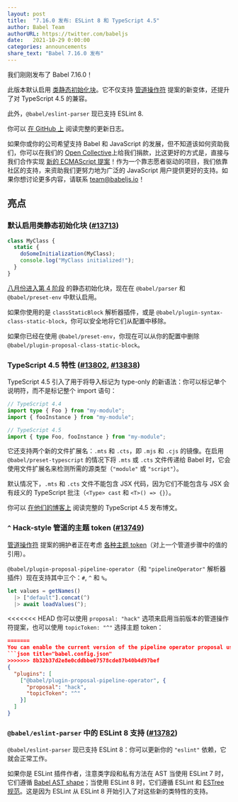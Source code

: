 ```yaml
---
layout: post
title:  "7.16.0 发布: ESLint 8 和 TypeScript 4.5"
author: Babel Team
authorURL: https://twitter.com/babeljs
date:   2021-10-29 0:00:00
categories: announcements
share_text: "Babel 7.16.0 发布"
---
```


我们刚刚发布了 Babel 7.16.0！

此版本默认启用 [类静态初始化块](https://github.com/tc39/proposal-class-static-block)。它不仅支持 [管道操作符](https://github.com/tc39/proposal-pipeline-operator) 提案的新变体，还提升了对 TypeScript 4.5 的兼容。

此外，`@babel/eslint-parser` 现已支持 ESLint 8.

你可以 [在 GitHub 上](https://github.com/babel/babel/releases/tag/v7.16.0) 阅读完整的更新日志。

<!-- truncate -->

如果你或你的公司希望支持 Babel 和 JavaScript 的发展，但不知道该如何资助我们，你可以在我们的 [Open Collective](https://github.com/babel/babel?sponsor=1)上给我们捐款，比这更好的方式是，直接与我们合作实现 [新的 ECMAScript 提案](https://github.com/babel/proposals)！作为一个靠志愿者驱动的项目，我们依靠社区的支持，来资助我们更努力地为广泛的 JavaScript 用户提供更好的支持。如果你想讨论更多内容，请联系 [team@babeljs.io](mailto:team@babeljs.io)！

## 亮点

### 默认启用类静态初始化块 ([#13713](https://github.com/babel/babel/pull/13713))

```js title="JavaScript"
class MyClass {
  static {
    doSomeInitialization(MyClass);
    console.log("MyClass initialized!");
  }
}
```

[八月份进入第 4 阶段](https://github.com/tc39/notes/blob/HEAD/meetings/2021-08/aug-31.md#class-static-initialization-blocks-for-stage-4) 的静态初始化块，现在在 `@babel/parser` 和 `@babel/preset-env` 中默认启用。

如果你使用的是 `classStaticBlock` 解析器插件，或是 `@babel/plugin-syntax-class-static-block`，你可以安全地将它们从配置中移除。

如果你已经在使用 `@babel/preset-env`，你现在可以从你的配置中删除 `@babel/plugin-proposal-class-static-block`。

### TypeScript 4.5 特性 ([#13802](https://github.com/babel/babel/pull/13802), [#13838](https://github.com/babel/babel/pull/13838))

TypeScript 4.5 引入了用于将导入标记为 type-only 的新语法：你可以标记单个说明符，而不是标记整个 import 语句：
```ts
// TypeScript 4.4
import type { Foo } from "my-module";
import { fooInstance } from "my-module";

// TypeScript 4.5
import { type Foo, fooInstance } from "my-module";
```

它还支持两个新的文件扩展名：`.mts` 和 `.cts`，即 `.mjs` 和 `.cjs` 的镜像。在启用 `@babel/preset-typescript` 的情况下将 `.mts` 或 `.cts` 文件传递给 Babel 时，它会使用文件扩展名来检测所需的源类型（`"module"` 或 `"script"`）。

默认情况下，`.mts` 和 `.cts` 文件不能包含 JSX 代码，因为它们不能包含与 JSX 会有歧义的 TypeScript 批注（`<Type> cast` 和 `<T>() => {}`）。

你可以 [在他们的博客上](https://devblogs.microsoft.com/typescript/announcing-typescript-4-5/) 阅读完整的 TypeScript 4.5 发布博文。

### `^` Hack-style 管道的主题 token ([#13749](https://github.com/babel/babel/pull/13749))

[管道操作符](https://github.com/tc39/proposal-pipeline-operator) 提案的拥护者正在考虑 [各种主题 token](https://github.com/tc39/proposal-pipeline-operator/wiki/Bikeshedding-the-Hack-topic-token)（对上一个管道步骤中的值的引用）。

`@babel/plugin-proposal-pipeline-operator`（和 `"pipelineOperator"` 解析器插件）现在支持其中三个：`#`, `^` 和 `%`。

```js title="JavaScript"
let values = getNames()
  |> ["default"].concat(^)
  |> await loadValues(^);
```

<<<<<<< HEAD
你可以使用 `proposal: "hack"` 选项来启用当前版本的管道操作符提案，也可以使用 `topicToken: "^"` 选择主题 token：
```json
=======
You can enable the current version of the pipeline operator proposal using the `proposal: "hack"` option, and you can choose the topic token using `topicToken: "^"`:
```json title="babel.config.json"
>>>>>>> 8b32b37d2e8e0cddbbe07578cde87b40b4d97bef
{
  "plugins": [
    ["@babel/plugin-proposal-pipeline-operator", {
      "proposal": "hack",
      "topicToken": "^"
    }]
  ]
}
```

### `@babel/eslint-parser` 中的 ESLint 8 支持 ([#13782](https://github.com/babel/babel/pull/13782))

`@babel/eslint-parser` 现已支持 ESLint 8：你可以更新你的 `"eslint"` 依赖，它就会正常工作。

如果你是 ESLint 插件作者，注意类字段和私有方法在 AST 当使用 ESLint 7 时，它们遵循 [Babel AST shape](https://github.com/babel/babel/blob/v7.16.0/packages/babel-parser/ast/spec.md)；当使用 ESLint 8 时，它们遵循 ESLint 和 [ESTree 规范](https://github.com/estree/estree/blob/91f49977f1f05dea86c112a070a703bb37f5722d/es2022.md#propertydefinition)。这是因为 ESLint 从 ESLint 8 开始引入了对这些新的类特性的支持。
